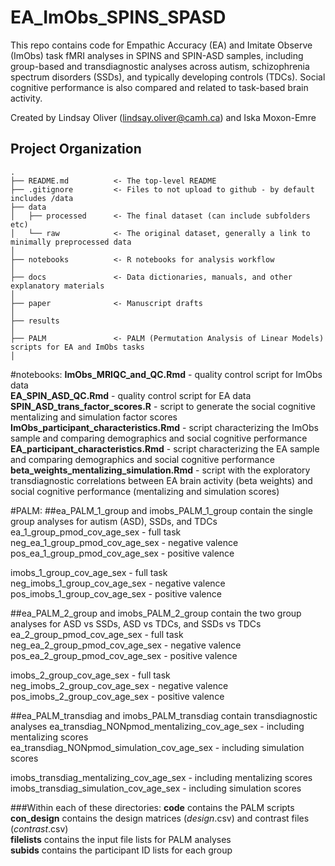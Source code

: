 EA_ImObs_SPINS_SPASD
===============================================

This repo contains code for Empathic Accuracy (EA) and Imitate Observe (ImObs) task fMRI analyses in SPINS and SPIN-ASD samples, including group-based and transdiagnostic analyses across autism, schizophrenia spectrum disorders (SSDs), and typically developing controls (TDCs). Social cognitive performance is also compared and related to task-based brain activity.

Created by Lindsay Oliver (lindsay.oliver@camh.ca) and Iska Moxon-Emre


Project Organization
-----------------------------------

    .
    ├── README.md          <- The top-level README
    ├── .gitignore         <- Files to not upload to github - by default includes /data
    ├── data
    │   ├── processed      <- The final dataset (can include subfolders etc)
    │   └── raw            <- The original dataset, generally a link to minimally preprocessed data
    │
    ├── notebooks          <- R notebooks for analysis workflow 
    │
    ├── docs               <- Data dictionaries, manuals, and other explanatory materials
    │
    ├── paper              <- Manuscript drafts 
    │
    ├── results
    │
    ├── PALM               <- PALM (Permutation Analysis of Linear Models) scripts for EA and ImObs tasks
    │
    
    

#notebooks:
**ImObs_MRIQC_and_QC.Rmd** - quality control script for ImObs data  
**EA_SPIN_ASD_QC.Rmd** - quality control script for EA data  
**SPIN_ASD_trans_factor_scores.R** - script to generate the social cognitive mentalizing and simulation factor scores  
**ImObs_participant_characteristics.Rmd** - script characterizing the ImObs sample and comparing demographics and social cognitive performance  
**EA_participant_characteristics.Rmd** - script characterizing the EA sample and comparing demographics and social cognitive performance  
**beta_weights_mentalizing_simulation.Rmd** - script with the exploratory transdiagnostic correlations between EA brain activity (beta weights) and social cognitive performance (mentalizing and simulation scores)  

#PALM:
##ea_PALM_1_group and imobs_PALM_1_group contain the single group analyses for autism (ASD), SSDs, and TDCs 
ea_1_group_pmod_cov_age_sex - full task  
neg_ea_1_group_pmod_cov_age_sex - negative valence  
pos_ea_1_group_pmod_cov_age_sex - positive valence  

imobs_1_group_cov_age_sex - full task  
neg_imobs_1_group_cov_age_sex - negative valence  
pos_imobs_1_group_cov_age_sex - positive valence  

##ea_PALM_2_group and imobs_PALM_2_group contain the two group analyses for ASD vs SSDs, ASD vs TDCs, and SSDs vs TDCs 
ea_2_group_pmod_cov_age_sex - full task  
neg_ea_2_group_pmod_cov_age_sex - negative valence  
pos_ea_2_group_pmod_cov_age_sex - positive valence  

imobs_2_group_cov_age_sex - full task  
neg_imobs_2_group_cov_age_sex - negative valence  
pos_imobs_2_group_cov_age_sex - positive valence  

##ea_PALM_transdiag and imobs_PALM_transdiag contain transdiagnostic analyses 
ea_transdiag_NONpmod_mentalizing_cov_age_sex - including mentalizing scores   
ea_transdiag_NONpmod_simulation_cov_age_sex - including simulation scores   

imobs_transdiag_mentalizing_cov_age_sex - including mentalizing scores  
imobs_transdiag_simulation_cov_age_sex - including simulation scores  

###Within each of these directories:
**code** contains the PALM scripts   
**con_design** contains the design matrices (*_design_*.csv) and contrast files (*_contrast_*.csv)  
**filelists** contains the input file lists for PALM analyses  
**subids** contains the participant ID lists for each group  


